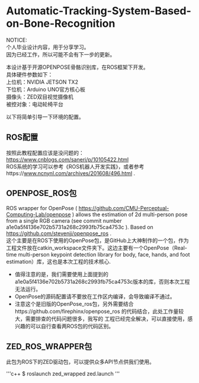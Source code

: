 Automatic-Tracking-System-Based-on-Bone-Recognition  
================

NOTICE:  
个人毕业设计内容，用于分享学习。  
因为已经工作，所以可能不会有下一步的更新。  


本设计基于开源OPENPOSE骨骼识别库，在ROS框架下开发。  
具体硬件参数如下：  
上位机：NVIDIA JETSON TX2  
下位机：Arduino UNO官方核心板  
摄像头：ZED双目视觉摄像机  
被控对象：电动轮椅平台

以下将简单引导一下环境的配置。

ROS配置
-----------------
按照此教程配置应该是没问题的：https://www.cnblogs.com/saneri/p/10105422.html  
ROS系统的学习可以参考《ROS机器人开发实践》，或者参考https://www.ncnynl.com/archives/201608/496.html .  

OPENPOSE_ROS包
-----------------
ROS wrapper for OpenPose ( https://github.com/CMU-Perceptual-Computing-Lab/openpose ) allows the estimation of 2d multi-person pose from a single RGB camera (see commit number a1e0a5f4136e702b5731a268c2993fb75ca4753c ). Based on https://github.com/stevenjj/openpose_ros .  
这个主要是在ROS下使用的OpenPose包，是GitHub上大神制作的一个包，作为工程文件放在catkin_workspace文件夹下。这边主要有一个OpenPose（Real-time multi-person keypoint detection library for body, face, hands, and foot estimation）库，这也是本次工程的技术核心.  
* 值得注意的是，我们需要使用上面提到的a1e0a5f4136e702b5731a268c2993fb75ca4753c版本的库，否则本次工程无法运行。
* OpenPose的源码配置请不要放在工作区内编译，会导致编译不通过。
* 注意这个是旧版的OpenPose_ros包，另外需要结合https://github.com/firephinx/openpose_ros 的代码结合，此处工作量较大，需要排查的代码问题很多，我写的   工程已经完全解决，可以直接使用，感兴趣的可以自行查看两ROS包的代码区别。  

ZED_ROS_WRAPPER包
------------------
此包为ROS下的ZED驱动包，可以提供众多API节点供我们使用。  

'''c++
$ roslaunch zed_wrapped zed.launch
'''
